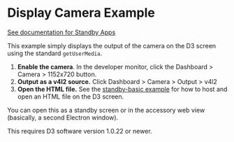 # Display Camera Example

[See documentation for Standby Apps](../docs/Standby%20Apps.md)

This example simply displays the output of the camera on the D3 screen using the standard `getUserMedia`.

1. **Enable the camera**. In the developer monitor, click the Dashboard > Camera > 1152x720 button.
1. **Output as a v4l2 source.** Click Dashboard > Camera > Output > v4l2
1. **Open the HTML file.** See the [standby-basic example](../standby-basic/) for how to host and open an HTML file on the D3 screen.

You can open this as a standby screen or in the accessory web view (basically, a second Electron window).

This requires D3 software version 1.0.22 or newer.
